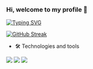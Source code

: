 ### Hi, welcome to my profile 👋
[![Typing SVG](https://readme-typing-svg.herokuapp.com?color=%2336BCF7&lines=I'm+a+Front+End+Web+Developer)](https://git.io/typing-svg)


[![GitHub Streak](http://github-readme-streak-stats.herokuapp.com?user=walter-wf&date_format=M%20j%5B%2C%20Y%5D)](https://git.io/streak-stats)


- 🛠 Technologies and tools

<img src="https://img.shields.io/badge/HTML5-E34F26?style=for-the-badge&logo=html5&logoColor=white" />       
<img src="https://img.shields.io/badge/React-20232A?style=for-the-badge&logo=react&logoColor=61DAFB" />
<img src="https://img.shields.io/badge/JavaScript-323330?style=for-the-badge&logo=javascript&logoColor=F7DF1E" /> 
<img src="https://img.shields.io/badge/Bootstrap-563D7C?style=for-the-badge&logo=bootstrap&logoColor=white /> 

- 🔭 I’m currently working on ...

- 🌱 I’m currently learning ...
- 🤔 Next learning interest

- 👯 I’m looking to collaborate on ...


- 💬 Ask me about ...
- 📫 How to reach me: ...
- 

